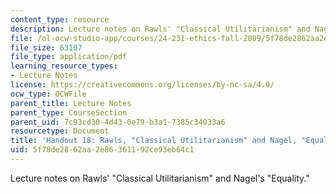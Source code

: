 ```yaml
---
content_type: resource
description: Lecture notes on Rawls' "Classical Utilitarianism" and Nagel's "Equality."
file: /ol-ocw-studio-app/courses/24-231-ethics-fall-2009/5f78de2862aa2e86361192ce93eb64c1_MIT24_231F09_lec19.pdf
file_size: 63107
file_type: application/pdf
learning_resource_types:
- Lecture Notes
license: https://creativecommons.org/licenses/by-nc-sa/4.0/
ocw_type: OCWFile
parent_title: Lecture Notes
parent_type: CourseSection
parent_uid: 7c93cd30-4d43-0e79-b3a1-7385c34033a6
resourcetype: Document
title: 'Handout 18: Rawls, "Classical Utilitarianism" and Nagel, "Equality"'
uid: 5f78de28-62aa-2e86-3611-92ce93eb64c1
---
```

Lecture notes on Rawls' "Classical Utilitarianism" and Nagel's "Equality."